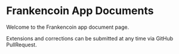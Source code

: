 # Frankencoin App Documents

Welcome to the Frankencoin app document page. 

Extensions and corrections can be submitted at any time via GitHub PullRequest. 
